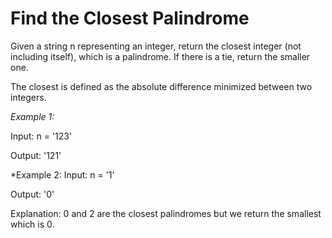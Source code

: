 # Find the Closest Palindrome

Given a string n representing an integer, return the closest integer (not including itself), which is a palindrome. If there is a tie, return the smaller one.

The closest is defined as the absolute difference minimized between two integers. 

*Example 1:*

Input: n = '123'

Output: '121'

*Example 2:
Input: n = '1'

Output: '0'

Explanation: 0 and 2 are the closest palindromes but we return the smallest which is 0.
